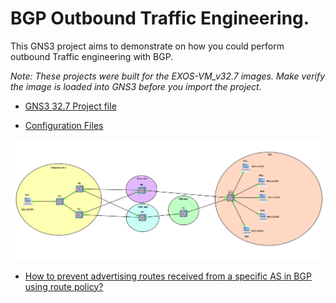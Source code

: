 # BGP Outbound Traffic Engineering.

This GNS3 project aims to demonstrate on how you could perform outbound Traffic engineering with BGP.

*Note: These projects were built for the EXOS-VM_v32.7 images. Make verify the image is loaded into GNS3 before you import the project.*

* [GNS3 32.7 Project file](https://github.com/stewilliams-extr/Virtual_EXOS/raw/refs/heads/master/gns3_projects/BGP_OUTBOUND_TE/bgp.gns3project)

* [Configuration Files](Configurations)

<img src="bgp_outbound_te.png">

* [How to prevent advertising routes received from a specific AS in BGP using route policy?](https://extreme-networks.my.site.com/ExtrArticleDetail?an=000111495)
